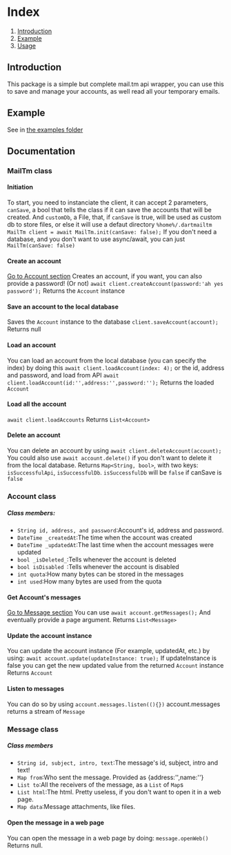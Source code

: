 # Index
1. [Introduction](#Introduction)
1. [Example](#example)
1. [Usage](#usage)

## Introduction
This package is a simple but complete mail.tm api wrapper, you can use this to save and manage your accounts, as well read all your temporary emails.

## Example
See in [the examples folder](example/)

## Documentation

### MailTm class

#### Initiation
To start, you need to instanciate the client, it can accept 2 parameters, ``canSave``, a bool that tells the class if it can save the accounts that will be created.
And ``customDb``, a File, that, if ``canSave`` is true, will be used as custom db to store files, or else it will use a defaut directory ``%home%/.dartmailtm``
``MailTm client = await MailTm.init(canSave: false);``
If you don't need a database, and you don't want to use async/await, you can just
``MailTm(canSave: false)``

#### Create an account
[Go to Account section](#accounts)
Creates an account, if you want, you can also provide a password! (Or not)
``await client.createAccount(password:'ah yes password');``
Returns the ``Account`` instance

#### Save an account to the local database
Saves the ``Account`` instance to the database
``client.saveAccount(account);``
Returns null

#### Load an account
You can load an account from the local database (you can specify the index) by doing this
``await client.loadAccount(index: 4);``
or the id, address and password, and load from API
``await client.loadAccount(id:'',address:'',password:'');``
Returns the loaded ``Account``

#### Load all the account
``await client.loadAccounts``
Returns ``List<Account>``

#### Delete an account
You can delete an account by using
``await client.deleteAccount(account);``
You could also use ``await account.delete()`` if you don't want to delete it from the local database. 
Returns ``Map<String, bool>``, with two keys: ``isSuccessfulApi``, ``isSuccessfulDb``.
``isSuccessfulDb`` will be ``false`` if canSave is ``false``


### Account class
##### Class members:
- ``String id, address, and password``:Account's id, address and password.
- ``DateTime _createdAt``:The time when the account was created
- ``DateTime _updatedAt``:The last time when the account messages were updated 
-  ``bool _isDeleted_``:Tells whenever the account is deleted
-  ``bool isDisabled ``:Tells whenever the account is disabled
-  ``int quota``:How many bytes can be stored in the messages
-  ``int used``:How many bytes are used from the quota

#### Get Account's messages
[Go to Message section](#messages)
You can use 
``await account.getMessages();``
And eventually provide a page argument.
Returns ``List<Message>``

#### Update the account instance
You can update the account instance (For example, updatedAt, etc.) by using:
``await account.update(updateInstance: true);``
If updateInstance is false you can get the new updated value from the returned ``Account`` instance
Returns ``Account``

#### Listen to messages
You can do so by using
``account.messages.listen((){})``
account.messages returns a stream of ``Message``

### Message class
##### Class members
- ``String id, subject, intro, text``:The message's id, subject, intro and text!
- ``Map from``:Who sent the message. Provided as {address:'',name:''}
- ``List to``:All the receivers of the message, as a ``List`` of ``Map``s
- ``List html``:The html. Pretty useless, if you don't want to open it in a web page.
- ``Map data``:Message attachments, like files.

#### Open the message in a web page
You can open the message in a web page by doing:
``message.openWeb()``
Returns null.